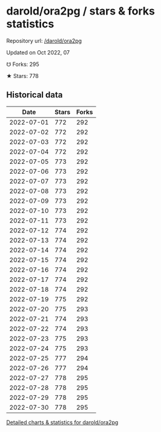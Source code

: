 # darold/ora2pg / stars & forks statistics

Repository url: [/darold/ora2pg](https://github.com/darold/ora2pg)

Updated on Oct 2022, 07

☋ Forks: 295

★ Stars: 778

## Historical data
| Date | Stars | Forks |
|------|-------|-------|
| 2022-07-01 | 772 | 292 | 
| 2022-07-02 | 772 | 292 | 
| 2022-07-03 | 772 | 292 | 
| 2022-07-04 | 772 | 292 | 
| 2022-07-05 | 773 | 292 | 
| 2022-07-06 | 773 | 292 | 
| 2022-07-07 | 773 | 292 | 
| 2022-07-08 | 773 | 292 | 
| 2022-07-09 | 773 | 292 | 
| 2022-07-10 | 773 | 292 | 
| 2022-07-11 | 773 | 292 | 
| 2022-07-12 | 774 | 292 | 
| 2022-07-13 | 774 | 292 | 
| 2022-07-14 | 774 | 292 | 
| 2022-07-15 | 774 | 292 | 
| 2022-07-16 | 774 | 292 | 
| 2022-07-17 | 774 | 292 | 
| 2022-07-18 | 774 | 292 | 
| 2022-07-19 | 775 | 292 | 
| 2022-07-20 | 775 | 293 | 
| 2022-07-21 | 774 | 293 | 
| 2022-07-22 | 774 | 293 | 
| 2022-07-23 | 775 | 293 | 
| 2022-07-24 | 775 | 293 | 
| 2022-07-25 | 777 | 294 | 
| 2022-07-26 | 777 | 294 | 
| 2022-07-27 | 778 | 295 | 
| 2022-07-28 | 778 | 295 | 
| 2022-07-29 | 778 | 295 | 
| 2022-07-30 | 778 | 295 | 


[Detailed charts & statistics for darold/ora2pg](https://reviewgithub.com/rep/darold/ora2pg)
